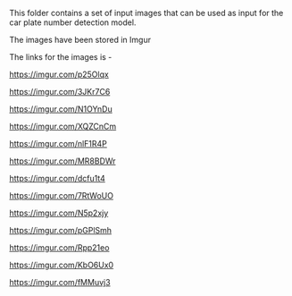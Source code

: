 This folder contains a set of input images that can be used as input for the car plate number detection model. 

The images have been stored in Imgur

The links for the images is -

https://imgur.com/p25Olqx

https://imgur.com/3JKr7C6

https://imgur.com/N1OYnDu

https://imgur.com/XQZCnCm

https://imgur.com/nlF1R4P

https://imgur.com/MR8BDWr

https://imgur.com/dcfu1t4

https://imgur.com/7RtWoUO

https://imgur.com/N5p2xjy

https://imgur.com/pGPlSmh

https://imgur.com/Rpp21eo

https://imgur.com/KbO6Ux0

https://imgur.com/fMMuvj3
